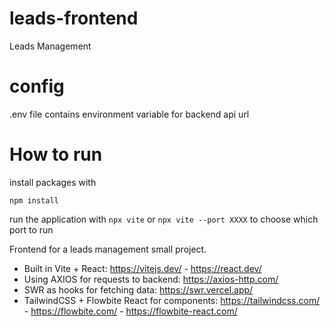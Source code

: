 # leads-frontend
Leads Management

# config
.env file contains environment variable for backend api url

# How to run
install packages with
```
npm install
```

run the application with
`npx vite` or `npx vite --port XXXX` to choose which port to run

Frontend for a leads management small project.  
- Built in Vite + React: https://vitejs.dev/ - https://react.dev/
- Using AXIOS for requests to backend: https://axios-http.com/
- SWR as hooks for fetching data: https://swr.vercel.app/
- TailwindCSS + Flowbite React for components: https://tailwindcss.com/ - https://flowbite.com/ - https://flowbite-react.com/
